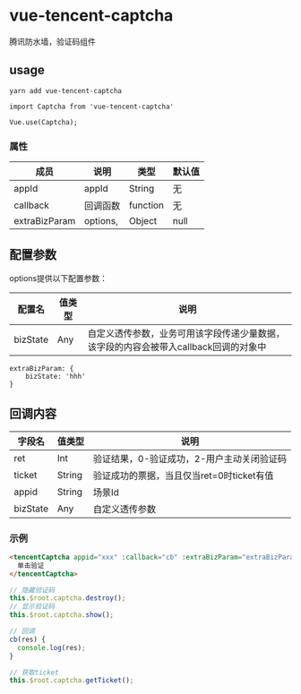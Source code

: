 # vue-tencent-captcha
腾讯防水墙，验证码组件

## usage
 
 ```shell
yarn add vue-tencent-captcha
```

```vue 
import Captcha from 'vue-tencent-captcha'

Vue.use(Captcha);
```

### 属性
| 成员        | 说明            | 类型                | 默认值        |
|------------|-----------------|--------------------|--------------|
| appId      | appId           | String             | 无           |
| callback   | 回调函数 | function           | 无           |
| extraBizParam   | options,  | Object           | null           |

## 配置参数
options提供以下配置参数：

| 配置名        | 值类型           | 说明      | 
|------------|-----------------|--------------------|
| bizState      | Any           | 自定义透传参数，业务可用该字段传递少量数据，该字段的内容会被带入callback回调的对象中 |

```
extraBizParam: {
    bizState: 'hhh'
}
```
## 回调内容
|字段名	|值类型	|说明|
|-----|----|----|
|ret	|Int	|验证结果，0-验证成功，2-用户主动关闭验证码|
|ticket	|String	|验证成功的票据，当且仅当ret=0时ticket有值|
|appid	|String	|场景Id|
|bizState	|Any	|自定义透传参数|


### 示例
```html
<tencentCaptcha appid="xxx" :callback="cb" :extraBizParam="extraBizParam">
  单击验证
</tencentCaptcha>
```

```javascript 1.6
// 隐藏验证码
this.$root.captcha.destroy(); 
// 显示验证码
this.$root.captcha.show();

// 回调
cb(res) {
  console.log(res);
}
```

```javascript 1.6
// 获取ticket
this.$root.captcha.getTicket();
```
